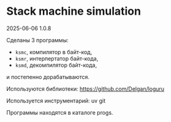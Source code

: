Stack machine simulation
=============================

2025-06-06 1.0.8

Сделаны 3 программы:
- `ksmc`, компилятор в байт-код,
- `ksmr`, интерпертатор байт-кода,
- `ksmd`, декомпилятор байт-кода,

и постепенно дорабатываются.

Используются библиотеки:
https://github.com/Delgan/loguru

Используется инструментарий:
uv
git

Программы находятся в каталоге progs.
